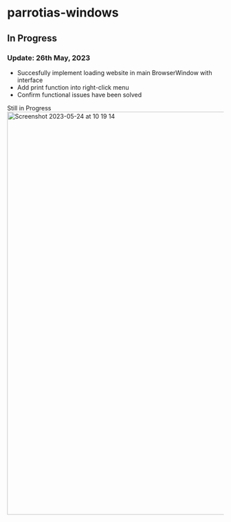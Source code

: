 # parrotias-windows

## In Progress

### Update: 26th May, 2023

- Succesfully implement loading website in main BrowserWindow with interface
- Add print function into right-click menu
- Confirm functional issues have been solved

Still in Progress
<img width="935" alt="Screenshot 2023-05-24 at 10 19 14" src="https://github.com/Steelzen/parrotias-windows/assets/94742043/c9d45600-a491-4fc7-8c1e-c584a3fcdbce">
